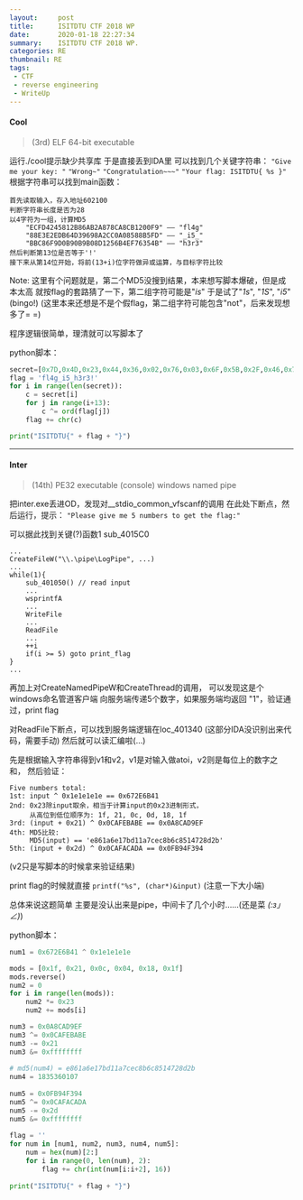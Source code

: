 ```yaml
---
layout:     post
title:      ISITDTU CTF 2018 WP
date:       2020-01-18 22:27:34
summary:    ISITDTU CTF 2018 WP.
categories: RE
thumbnail: RE
tags:
 - CTF
 - reverse engineering
 - WriteUp
---
```


#### Cool

> (3rd) ELF 64-bit executable

运行./cool提示缺少共享库
于是直接丢到IDA里
可以找到几个关键字符串：
`"Give me your key: "`
`"Wrong~"`
`"Congratulation~~~"`
`"Your flag: ISITDTU{ %s }"`
根据字符串可以找到main函数：

    首先读取输入，存入地址602100
    判断字符串长度是否为28
    以4字符为一组，计算MD5
        "ECFD4245812B86AB2A878CA8CB1200F9" —— "fl4g"
        "88E3E2EDB64D39698A2CC0A08588B5FD" —— "_i5_"
        "BBC86F9D0B90B9B08D1256B4EF76354B" —— "h3r3"
    然后判断第13位是否等于'!'
    接下来从第14位开始，将前(13+i)位字符做异或运算，与目标字符比较

Note: 这里有个问题就是，第二个MD5没搜到结果，本来想写脚本爆破，但是成本太高
    就按flag的套路猜了一下，第二组字符可能是"_is_"
    于是试了"_1s_", "_1S_", "_i5_"(bingo!)
    (这里本来还想是不是个假flag，第二组字符可能包含"not"，后来发现想多了= =)
    
程序逻辑很简单，理清就可以写脚本了

python脚本：
```python
secret=[0x7D,0x4D,0x23,0x44,0x36,0x02,0x76,0x03,0x6F,0x5B,0x2F,0x46,0x76,0x18,0x39]
flag = 'fl4g_i5_h3r3!'
for i in range(len(secret)):
    c = secret[i]
    for j in range(i+13):
        c ^= ord(flag[j])
    flag += chr(c)

print("ISITDTU{" + flag + "}")
```
---

#### Inter

> (14th) PE32 executable (console)
> windows named pipe

把inter.exe丢进OD，发现对__stdio_common_vfscanf的调用
在此处下断点，然后运行，提示：
    `"Please give me 5 numbers to get the flag:"`

可以据此找到关键(?)函数1 sub_4015C0

    ...
    CreateFileW("\\.\pipe\LogPipe", ...)
    ...
    while(1){
        sub_401050() // read input
        ...
        wsprintfA
        ...
        WriteFile
        ...
        ReadFile
        ...
        ++i
        if(i >= 5) goto print_flag
    }
    ...
    
再加上对CreateNamedPipeW和CreateThread的调用，
可以发现这是个windows命名管道客户端
向服务端传递5个数字，如果服务端均返回 "1"，验证通过，print flag

对ReadFile下断点，可以找到服务端逻辑在loc_401340
(这部分IDA没识别出来代码，需要手动)
然后就可以读汇编啦(...)

先是根据输入字符串得到v1和v2，v1是对输入做atoi，v2则是每位上的数字之和，
然后验证：

    Five numbers total:
    1st: input ^ 0x1e1e1e1e == 0x672E6B41
    2nd: 0x23除input取余，相当于计算input的0x23进制形式，
         从高位到低位顺序为: 1f, 21, 0c, 0d, 18, 1f
    3rd: (input + 0x21) ^ 0x0CAFEBABE == 0x0A8CAD9EF
    4th: MD5比较: 
         MD5(input) == 'e861a6e17bd11a7cec8b6c8514728d2b'
    5th: (input + 0x2d) ^ 0x0CAFACADA == 0x0FB94F394

(v2只是写脚本的时候拿来验证结果)

print flag的时候就直接 `printf("%s", (char*)&input)`  (注意一下大小端)

总体来说这题简单
主要是没认出来是pipe，中间卡了几个小时……(还是菜 _(:з」∠)_)

python脚本：
```python
num1 = 0x672E6B41 ^ 0x1e1e1e1e

mods = [0x1f, 0x21, 0x0c, 0x04, 0x18, 0x1f]
mods.reverse()
num2 = 0
for i in range(len(mods)):
    num2 *= 0x23
    num2 += mods[i]

num3 = 0x0A8CAD9EF
num3 ^= 0x0CAFEBABE
num3 -= 0x21
num3 &= 0xffffffff
    
# md5(num4) = e861a6e17bd11a7cec8b6c8514728d2b
num4 = 1835360107
    
num5 = 0x0FB94F394
num5 ^= 0x0CAFACADA
num5 -= 0x2d
num5 &= 0xffffffff
    
flag = ''
for num in [num1, num2, num3, num4, num5]:
    num = hex(num)[2:]
    for i in range(0, len(num), 2):
        flag += chr(int(num[i:i+2], 16))
    
print("ISITDTU{" + flag + "}")
```

